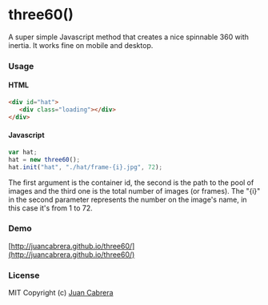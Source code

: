 three60()
=======
A super simple Javascript method that creates a nice spinnable 360 with inertia. It works fine on mobile and desktop.

### Usage
#### HTML
 ```html
<div id="hat">
	<div class="loading"></div>
</div>
 ```
#### Javascript
 ```javascript
var hat;
hat = new three60();
hat.init("hat", "./hat/frame-{i}.jpg", 72);
 ```
The first argument is the container id, the second is the path to the pool of images and the third one is the total number of images (or frames). The "{i}" in the second parameter represents the number on the image's name, in this case it's from 1 to 72.

### Demo
[http://juancabrera.github.io/three60/](http://juancabrera.github.io/three60/)

### License
MIT Copyright (c) [Juan Cabrera](http://juan.me)